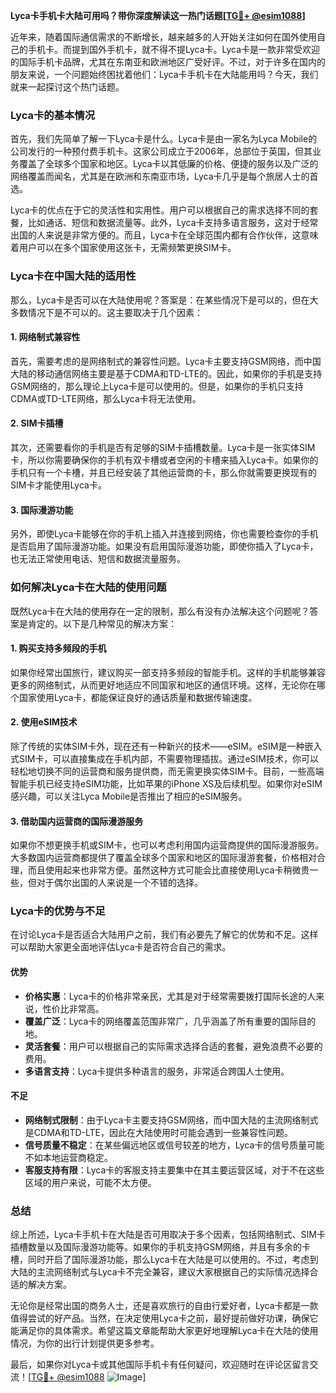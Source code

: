 **Lyca卡手机卡大陆可用吗？带你深度解读这一热门话题[[TG💪+ @esim1088](https://t.me/s/esim1088)]**

近年来，随着国际通信需求的不断增长，越来越多的人开始关注如何在国外使用自己的手机卡。而提到国外手机卡，就不得不提Lyca卡。Lyca卡是一款非常受欢迎的国际手机卡品牌，尤其在东南亚和欧洲地区广受好评。不过，对于许多在国内的朋友来说，一个问题始终困扰着他们：Lyca卡手机卡在大陆能用吗？今天，我们就来一起探讨这个热门话题。

### Lyca卡的基本情况

首先，我们先简单了解一下Lyca卡是什么。Lyca卡是由一家名为Lyca Mobile的公司发行的一种预付费手机卡。这家公司成立于2006年，总部位于英国，但其业务覆盖了全球多个国家和地区。Lyca卡以其低廉的价格、便捷的服务以及广泛的网络覆盖而闻名，尤其是在欧洲和东南亚市场，Lyca卡几乎是每个旅居人士的首选。

Lyca卡的优点在于它的灵活性和实用性。用户可以根据自己的需求选择不同的套餐，比如通话、短信和数据流量等。此外，Lyca卡支持多语言服务，这对于经常出国的人来说是非常方便的。而且，Lyca卡在全球范围内都有合作伙伴，这意味着用户可以在多个国家使用这张卡，无需频繁更换SIM卡。

### Lyca卡在中国大陆的适用性

那么，Lyca卡是否可以在大陆使用呢？答案是：在某些情况下是可以的，但在大多数情况下是不可以的。这主要取决于几个因素：

#### 1. 网络制式兼容性

首先，需要考虑的是网络制式的兼容性问题。Lyca卡主要支持GSM网络，而中国大陆的移动通信网络主要是基于CDMA和TD-LTE的。因此，如果你的手机是支持GSM网络的，那么理论上Lyca卡是可以使用的。但是，如果你的手机只支持CDMA或TD-LTE网络，那么Lyca卡将无法使用。

#### 2. SIM卡插槽

其次，还需要看你的手机是否有足够的SIM卡插槽数量。Lyca卡是一张实体SIM卡，所以你需要确保你的手机有双卡槽或者空闲的卡槽来插入Lyca卡。如果你的手机只有一个卡槽，并且已经安装了其他运营商的卡，那么你就需要更换现有的SIM卡才能使用Lyca卡。

#### 3. 国际漫游功能

另外，即使Lyca卡能够在你的手机上插入并连接到网络，你也需要检查你的手机是否启用了国际漫游功能。如果没有启用国际漫游功能，即使你插入了Lyca卡，也无法正常使用电话、短信和数据流量服务。

### 如何解决Lyca卡在大陆的使用问题

既然Lyca卡在大陆的使用存在一定的限制，那么有没有办法解决这个问题呢？答案是肯定的。以下是几种常见的解决方案：

#### 1. 购买支持多频段的手机

如果你经常出国旅行，建议购买一部支持多频段的智能手机。这样的手机能够兼容更多的网络制式，从而更好地适应不同国家和地区的通信环境。这样，无论你在哪个国家使用Lyca卡，都能保证良好的通话质量和数据传输速度。

#### 2. 使用eSIM技术

除了传统的实体SIM卡外，现在还有一种新兴的技术——eSIM。eSIM是一种嵌入式SIM卡，可以直接集成在手机内部，不需要物理插拔。通过eSIM技术，你可以轻松地切换不同的运营商和服务提供商，而无需更换实体SIM卡。目前，一些高端智能手机已经支持eSIM功能，比如苹果的iPhone XS及后续机型。如果你对eSIM感兴趣，可以关注Lyca Mobile是否推出了相应的eSIM服务。

#### 3. 借助国内运营商的国际漫游服务

如果你不想更换手机或SIM卡，也可以考虑利用国内运营商提供的国际漫游服务。大多数国内运营商都提供了覆盖全球多个国家和地区的国际漫游套餐，价格相对合理，而且使用起来也非常方便。虽然这种方式可能会比直接使用Lyca卡稍微贵一些，但对于偶尔出国的人来说是一个不错的选择。

### Lyca卡的优势与不足

在讨论Lyca卡是否适合大陆用户之前，我们有必要先了解它的优势和不足。这样可以帮助大家更全面地评估Lyca卡是否符合自己的需求。

#### 优势

- **价格实惠**：Lyca卡的价格非常亲民，尤其是对于经常需要拨打国际长途的人来说，性价比非常高。
- **覆盖广泛**：Lyca卡的网络覆盖范围非常广，几乎涵盖了所有重要的国际目的地。
- **灵活套餐**：用户可以根据自己的实际需求选择合适的套餐，避免浪费不必要的费用。
- **多语言支持**：Lyca卡提供多种语言的服务，非常适合跨国人士使用。

#### 不足

- **网络制式限制**：由于Lyca卡主要支持GSM网络，而中国大陆的主流网络制式是CDMA和TD-LTE，因此在大陆使用时可能会遇到一些兼容性问题。
- **信号质量不稳定**：在某些偏远地区或信号较差的地方，Lyca卡的信号质量可能不如本地运营商稳定。
- **客服支持有限**：Lyca卡的客服支持主要集中在其主要运营区域，对于不在这些区域的用户来说，可能不太方便。

### 总结

综上所述，Lyca卡手机卡在大陆是否可用取决于多个因素，包括网络制式、SIM卡插槽数量以及国际漫游功能等。如果你的手机支持GSM网络，并且有多余的卡槽，同时开启了国际漫游功能，那么Lyca卡在大陆是可以使用的。不过，考虑到大陆的主流网络制式与Lyca卡不完全兼容，建议大家根据自己的实际情况选择合适的解决方案。

无论你是经常出国的商务人士，还是喜欢旅行的自由行爱好者，Lyca卡都是一款值得尝试的好产品。当然，在决定使用Lyca卡之前，最好提前做好功课，确保它能满足你的具体需求。希望这篇文章能帮助大家更好地理解Lyca卡在大陆的使用情况，为你的出行计划提供更多参考。

最后，如果你对Lyca卡或其他国际手机卡有任何疑问，欢迎随时在评论区留言交流！[[TG💪+ @esim1088](https://t.me/s/esim1088) ![Image](https://i.postimg.cc/4NQfJmqS/Snipaste-2025-05-13-00-14-12.png)]